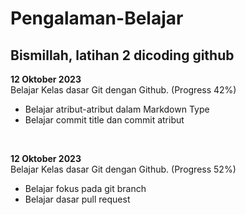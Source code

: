 # Pengalaman-Belajar
Bismillah, latihan 2 dicoding github <br>
--

**12 Oktober 2023** <br>
Belajar Kelas dasar Git dengan Github. (Progress 42%)
- Belajar atribut-atribut dalam Markdown Type
- Belajar commit title dan commit atribut

<br>

**12 Oktober 2023** <br>
Belajar Kelas dasar Git dengan Github. (Progress 52%)
- Belajar fokus pada git branch
- Belajar dasar pull request
